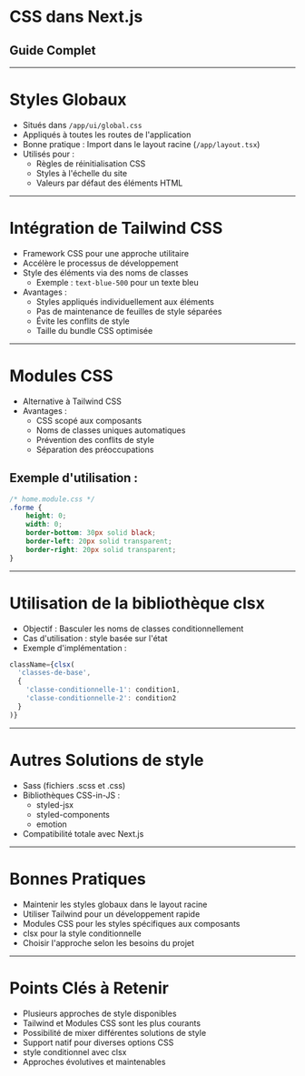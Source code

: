 # CSS dans Next.js

## Guide Complet

---

# Styles Globaux

-   Situés dans `/app/ui/global.css`
-   Appliqués à toutes les routes de l'application
-   Bonne pratique : Import dans le layout racine (`/app/layout.tsx`)
-   Utilisés pour :
    -   Règles de réinitialisation CSS
    -   Styles à l'échelle du site
    -   Valeurs par défaut des éléments HTML

---

# Intégration de Tailwind CSS

-   Framework CSS pour une approche utilitaire
-   Accélère le processus de développement
-   Style des éléments via des noms de classes
    -   Exemple : `text-blue-500` pour un texte bleu
-   Avantages :
    -   Styles appliqués individuellement aux éléments
    -   Pas de maintenance de feuilles de style séparées
    -   Évite les conflits de style
    -   Taille du bundle CSS optimisée

---

# Modules CSS

-   Alternative à Tailwind CSS
-   Avantages :
    -   CSS scopé aux composants
    -   Noms de classes uniques automatiques
    -   Prévention des conflits de style
    -   Séparation des préoccupations

## Exemple d'utilisation :

```css
/* home.module.css */
.forme {
    height: 0;
    width: 0;
    border-bottom: 30px solid black;
    border-left: 20px solid transparent;
    border-right: 20px solid transparent;
}
```

---

# Utilisation de la bibliothèque clsx

-   Objectif : Basculer les noms de classes conditionnellement
-   Cas d'utilisation : style basée sur l'état
-   Exemple d'implémentation :

```jsx
className={clsx(
  'classes-de-base',
  {
    'classe-conditionnelle-1': condition1,
    'classe-conditionnelle-2': condition2
  }
)}
```

---

# Autres Solutions de style

-   Sass (fichiers .scss et .css)
-   Bibliothèques CSS-in-JS :
    -   styled-jsx
    -   styled-components
    -   emotion
-   Compatibilité totale avec Next.js

---

# Bonnes Pratiques

-   Maintenir les styles globaux dans le layout racine
-   Utiliser Tailwind pour un développement rapide
-   Modules CSS pour les styles spécifiques aux composants
-   clsx pour la style conditionnelle
-   Choisir l'approche selon les besoins du projet

---

# Points Clés à Retenir

-   Plusieurs approches de style disponibles
-   Tailwind et Modules CSS sont les plus courants
-   Possibilité de mixer différentes solutions de style
-   Support natif pour diverses options CSS
-   style conditionnel avec clsx
-   Approches évolutives et maintenables
